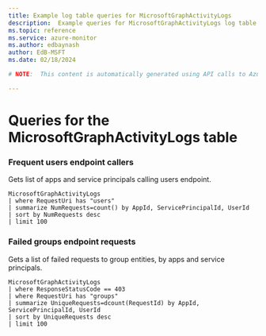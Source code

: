 ```yaml
---
title: Example log table queries for MicrosoftGraphActivityLogs
description:  Example queries for MicrosoftGraphActivityLogs log table
ms.topic: reference
ms.service: azure-monitor
ms.author: edbaynash
author: EdB-MSFT
ms.date: 02/18/2024

# NOTE:  This content is automatically generated using API calls to Azure. Any edits made on these files will be overwritten in the next run of the script. 

---
```


# Queries for the MicrosoftGraphActivityLogs table


### Frequent users endpoint callers  


Gets list of apps and service principals calling users endpoint.  

```query
MicrosoftGraphActivityLogs
| where RequestUri has "users"
| summarize NumRequests=count() by AppId, ServicePrincipalId, UserId
| sort by NumRequests desc
| limit 100
```



### Failed groups endpoint requests  


Gets a list of failed requests to group entities, by apps and service principals.  

```query
MicrosoftGraphActivityLogs
| where ResponseStatusCode == 403
| where RequestUri has "groups"
| summarize UniqueRequests=dcount(RequestId) by AppId, ServicePrincipalId, UserId
| sort by UniqueRequests desc
| limit 100
```

